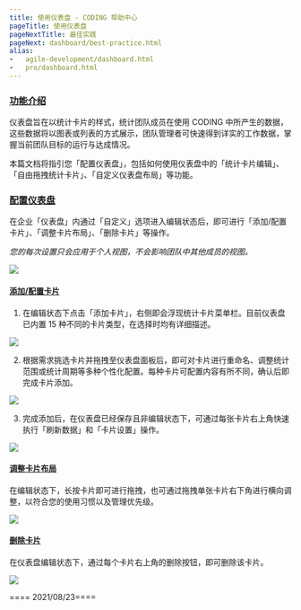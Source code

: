 ```yaml
---
title: 使用仪表盘 - CODING 帮助中心
pageTitle: 使用仪表盘
pageNextTitle: 最佳实践
pageNext: dashboard/best-practice.html
alias: 
-   agile-development/dashboard.html
-   pro/dashboard.html
---
```

### [功能介绍](#intro)

仪表盘旨在以统计卡片的样式，统计团队成员在使用 CODING 中所产生的数据，这些数据将以图表或列表的方式展示，团队管理者可快速得到详实的工作数据，掌握当前团队目标的运行与达成情况。

本篇文档将指引您「配置仪表盘」，包括如何使用仪表盘中的「统计卡片编辑」、「自由拖拽统计卡片」、「自定义仪表盘布局」等功能。

### [配置仪表盘](#config)

在企业「仪表盘」内通过「自定义」选项进入编辑状态后，即可进行「添加/配置卡片」、「调整卡片布局」、「删除卡片」等操作。

*您的每次设置只会应用于个人视图，不会影响团队中其他成员的视图。*

![](https://help-assets.codehub.cn/enterprise/%E4%BB%AA%E8%A1%A8%E7%9B%98%201%20.png)

#### [添加/配置卡片](#add-card)

1.  在编辑状态下点击「添加卡片」，右侧即会浮现统计卡片菜单栏。目前仪表盘已内置 15 种不同的卡片类型，在选择时均有详细描述。

![](https://help-assets.codehub.cn/enterprise/%E4%BB%AA%E8%A1%A8%E7%9B%98%202.png)

2.  根据需求挑选卡片并拖拽至仪表盘面板后，即可对卡片进行重命名、调整统计范围或统计周期等多种个性化配置。每种卡片可配置内容有所不同，确认后即完成卡片添加。

![](https://help-assets.codehub.cn/enterprise/%E4%BB%AA%E8%A1%A8%E7%9B%98%203.png)

3.  完成添加后，在仪表盘已经保存且非编辑状态下，可通过每张卡片右上角快速执行「刷新数据」和「卡片设置」操作。

![](https://help-assets.codehub.cn/enterprise/%E4%BB%AA%E8%A1%A8%E7%9B%98%204.png)

#### [调整卡片布局](#adjust-layout)

在编辑状态下，长按卡片即可进行拖拽，也可通过拖拽单张卡片右下角进行横向调整，以符合您的使用习惯以及管理优先级。

![](https://help-assets.codehub.cn/enterprise/%E4%BB%AA%E8%A1%A8%E7%9B%98%205.png)

#### [删除卡片](#delete-card)

在仪表盘编辑状态下，通过每个卡片右上角的删除按钮，即可删除该卡片。

![](https://help-assets.codehub.cn/enterprise/%E4%BB%AA%E8%A1%A8%E7%9B%98%206.png)


==== 2021/08/23====
